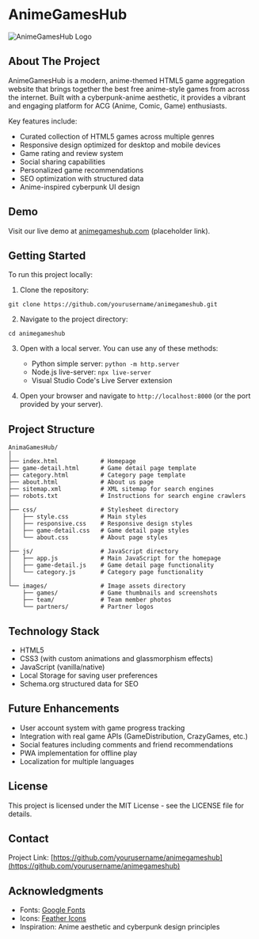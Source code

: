 # AnimeGamesHub

![AnimeGamesHub Logo](images/logo.png)

## About The Project

AnimeGamesHub is a modern, anime-themed HTML5 game aggregation website that brings together the best free anime-style games from across the internet. Built with a cyberpunk-anime aesthetic, it provides a vibrant and engaging platform for ACG (Anime, Comic, Game) enthusiasts.

Key features include:
- Curated collection of HTML5 games across multiple genres
- Responsive design optimized for desktop and mobile devices
- Game rating and review system
- Social sharing capabilities
- Personalized game recommendations
- SEO optimization with structured data
- Anime-inspired cyberpunk UI design

## Demo

Visit our live demo at [animegameshub.com](https://animegameshub.com) (placeholder link).

## Getting Started

To run this project locally:

1. Clone the repository:
```
git clone https://github.com/yourusername/animegameshub.git
```

2. Navigate to the project directory:
```
cd animegameshub
```

3. Open with a local server. You can use any of these methods:
   - Python simple server: `python -m http.server`
   - Node.js live-server: `npx live-server`
   - Visual Studio Code's Live Server extension

4. Open your browser and navigate to `http://localhost:8000` (or the port provided by your server).

## Project Structure

```
AnimaGamesHub/
│
├── index.html            # Homepage
├── game-detail.html      # Game detail page template
├── category.html         # Category page template
├── about.html            # About us page
├── sitemap.xml           # XML sitemap for search engines
├── robots.txt            # Instructions for search engine crawlers
│
├── css/                  # Stylesheet directory
│   ├── style.css         # Main styles
│   ├── responsive.css    # Responsive design styles
│   ├── game-detail.css   # Game detail page styles
│   └── about.css         # About page styles
│
├── js/                   # JavaScript directory
│   ├── app.js            # Main JavaScript for the homepage
│   ├── game-detail.js    # Game detail page functionality
│   └── category.js       # Category page functionality
│
└── images/               # Image assets directory
    ├── games/            # Game thumbnails and screenshots
    ├── team/             # Team member photos
    └── partners/         # Partner logos
```

## Technology Stack

- HTML5
- CSS3 (with custom animations and glassmorphism effects)
- JavaScript (vanilla/native)
- Local Storage for saving user preferences
- Schema.org structured data for SEO

## Future Enhancements

- User account system with game progress tracking
- Integration with real game APIs (GameDistribution, CrazyGames, etc.)
- Social features including comments and friend recommendations
- PWA implementation for offline play
- Localization for multiple languages

## License

This project is licensed under the MIT License - see the LICENSE file for details.

## Contact

Project Link: [https://github.com/yourusername/animegameshub](https://github.com/yourusername/animegameshub)

## Acknowledgments

- Fonts: [Google Fonts](https://fonts.google.com/)
- Icons: [Feather Icons](https://feathericons.com/)
- Inspiration: Anime aesthetic and cyberpunk design principles
